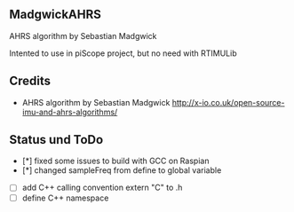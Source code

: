 ## MadgwickAHRS

AHRS algorithm by Sebastian Madgwick

Intented to use in piScope project, but no need with RTIMULib

## Credits
* AHRS algorithm by Sebastian Madgwick http://x-io.co.uk/open-source-imu-and-ahrs-algorithms/

## Status und ToDo
- [*] fixed some issues to build with GCC on Raspian
- [*] changed sampleFreq from define to global variable
- [ ] add C++ calling convention extern "C" to .h
- [ ] define C++ namespace
